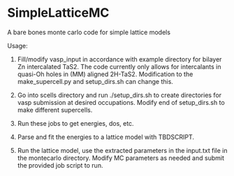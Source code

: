 # SimpleLatticeMC
A bare bones monte carlo code for simple lattice models

Usage:

1. Fill/modify vasp_input in accordance with example
directory for bilayer Zn intercalated TaS2. The code
currently only allows for intercalants in quasi-Oh
holes in (MM) aligned 2H-TaS2. Modification to the
make_supercell.py and setup_dirs.sh can change this.

2. Go into scells directory and run ./setup_dirs.sh to
create directories for vasp submission at desired
occupations. Modify end of setup_dirs.sh to make
different supercells.

3. Run these jobs to get energies, dos, etc.

4. Parse and fit the energies to a lattice model with
TBDSCRIPT.

5. Run the lattice model, use the extracted parameters
in the input.txt file in the montecarlo directory.
Modify MC parameters as needed and submit the provided
job script to run.

